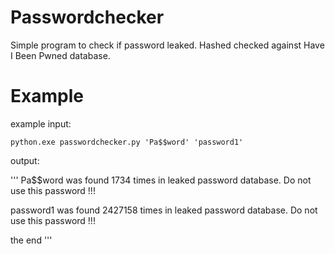 # Passwordchecker
Simple program to check if password leaked. Hashed checked against Have I Been Pwned database.

# Example

example input:
```
python.exe passwordchecker.py 'Pa$$word' 'password1'

```
output:

'''
 Pa$$word was found 1734 times in leaked password database. Do not use this password !!!

 password1 was found 2427158 times in leaked password database. Do not use this password !!!

 the end
'''
